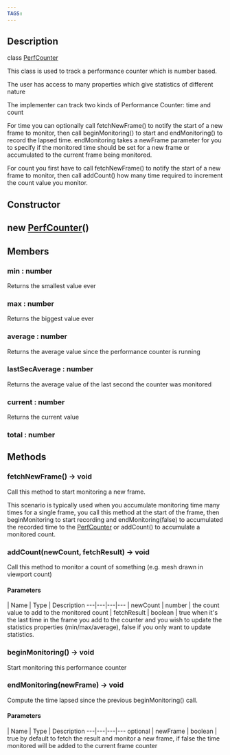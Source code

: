 ```yaml
---
TAGS:
---
```

## Description

class [PerfCounter](/classes/2.5/PerfCounter)

This class is used to track a performance counter which is number based.

The user has access to many properties which give statistics of different nature

The implementer can track two kinds of Performance Counter: time and count

For time you can optionally call fetchNewFrame() to notify the start of a new frame to monitor, then call beginMonitoring() to start and endMonitoring() to record the lapsed time. endMonitoring takes a newFrame parameter for you to specify if the monitored time should be set for a new frame or accumulated to the current frame being monitored.

For count you first have to call fetchNewFrame() to notify the start of a new frame to monitor, then call addCount() how many time required to increment the count value you monitor.

## Constructor

## new [PerfCounter](/classes/2.5/PerfCounter)()


## Members

### min : number

Returns the smallest value ever

### max : number

Returns the biggest value ever

### average : number

Returns the average value since the performance counter is running

### lastSecAverage : number

Returns the average value of the last second the counter was monitored

### current : number

Returns the current value

### total : number



## Methods

### fetchNewFrame() &rarr; void

Call this method to start monitoring a new frame.

This scenario is typically used when you accumulate monitoring time many times for a single frame, you call this method at the start of the frame, then beginMonitoring to start recording and endMonitoring(false) to accumulated the recorded time to the [PerfCounter](/classes/2.5/PerfCounter) or addCount() to accumulate a monitored count.
### addCount(newCount, fetchResult) &rarr; void

Call this method to monitor a count of something (e.g. mesh drawn in viewport count)

#### Parameters
 | Name | Type | Description
---|---|---|---
 | newCount | number |  the count value to add to the monitored count
 | fetchResult | boolean |  true when it's the last time in the frame you add to the counter and you wish to update the statistics properties (min/max/average), false if you only want to update statistics.
### beginMonitoring() &rarr; void

Start monitoring this performance counter
### endMonitoring(newFrame) &rarr; void

Compute the time lapsed since the previous beginMonitoring() call.

#### Parameters
 | Name | Type | Description
---|---|---|---
optional | newFrame | boolean |  true by default to fetch the result and monitor a new frame, if false the time monitored will be added to the current frame counter

